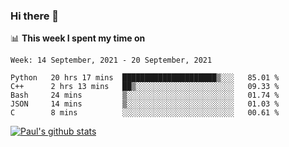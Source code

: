 ### Hi there 👋

📊 **This week I spent my time on**
<!--START_SECTION:waka-->
```text
Week: 14 September, 2021 - 20 September, 2021

Python   20 hrs 17 mins  █████████████████████▒░░░   85.01 % 
C++      2 hrs 13 mins   ██▒░░░░░░░░░░░░░░░░░░░░░░   09.33 % 
Bash     24 mins         ▒░░░░░░░░░░░░░░░░░░░░░░░░   01.74 % 
JSON     14 mins         ▒░░░░░░░░░░░░░░░░░░░░░░░░   01.03 % 
C        8 mins          ░░░░░░░░░░░░░░░░░░░░░░░░░   00.61 % 
```
<!--END_SECTION:waka-->


[![Paul's github stats](https://github-readme-stats.vercel.app/api?username=mickeyouyou&theme=dracula&show_icons=true)](https://github.com/anuraghazra/github-readme-stats)
